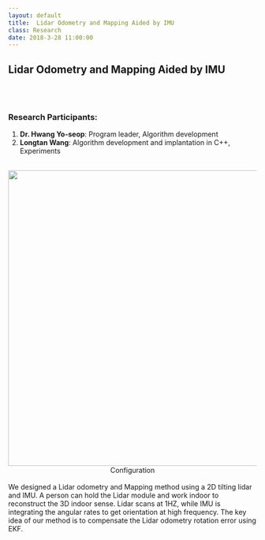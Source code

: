 ```yaml
---
layout: default
title:  Lidar Odometry and Mapping Aided by IMU
class: Research
date: 2018-3-28 11:00:00
---
```


## Lidar Odometry and Mapping Aided by IMU
<br><br>
### Research Participants:
1. **Dr. Hwang Yo-seop**: Program leader, Algorithm development
2. **Longtan Wang**: Algorithm development and implantation in C++, Experiments  
<br>
<center> <img src="{{site.baseurl}}/assets/post_images/2a.JPG" width="600px">  <br>
Configuration
</center>
<br>
We designed a Lidar odometry and Mapping method using a 2D tilting lidar and IMU. A person can hold the Lidar module and work indoor to reconstruct the 3D indoor sense. Lidar scans at 1HZ, while IMU is integrating the angular rates to get orientation at high frequency. The key idea of our method is to compensate the Lidar odometry rotation error using EKF. 
